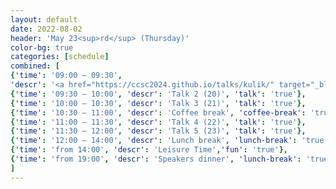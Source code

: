 ```yaml
---
layout: default
date: 2022-08-02
header: 'May 23<sup>rd</sup> (Thursday)'
color-bg: true
categories: [schedule]
combined: [
{'time': '09:00 – 09:30', 
'descr': '<a href="https://ccsc2024.github.io/talks/kulik/" target="_blank" style="color:#FFFFFF;"> D3.01 – Prof. Heather Kulik </a>','talk': 'true', 'session': 'Session 8 (Title: tba, Chair: tba)'},
{'time': '09:30 – 10:00', 'descr': 'Talk 2 (20)', 'talk': 'true'},
{'time': '10:00 – 10:30', 'descr': 'Talk 3 (21)', 'talk': 'true'},
{'time': '10:30 – 11:00', 'descr': 'Coffee break', 'coffee-break': 'true'},
{'time': '11:00 – 11:30', 'descr': 'Talk 4 (22)', 'talk': 'true'},
{'time': '11:30 – 12:00', 'descr': 'Talk 5 (23)', 'talk': 'true'},
{'time': '12:00 – 14:00', 'descr': 'Lunch break', 'lunch-break': 'true'},
{'time': 'from 14:00', 'descr': 'Leisure Time','fun': 'true'},
{'time': 'from 19:00', 'descr': 'Speakers dinner', 'lunch-break': 'true'},
]
---
```

